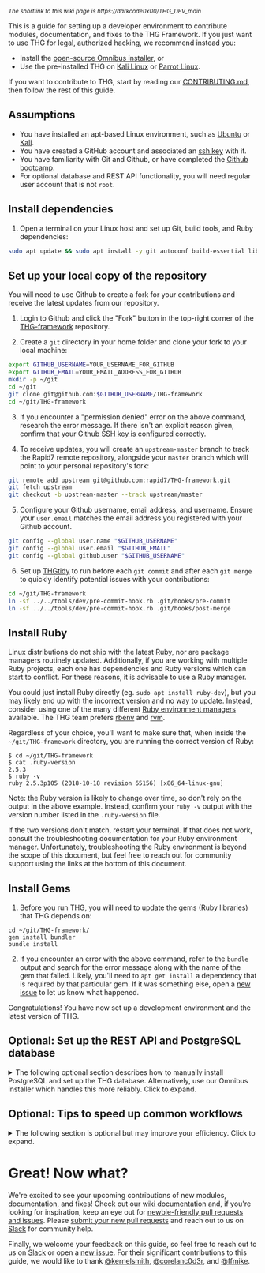 <sup>*The shortlink to this wiki page is https://darkcode0x00/THG_DEV_main*</sup>

This is a guide for setting up a developer environment to contribute modules, documentation, and fixes to the THG Framework. If you just want to use THG for legal, authorized hacking, we recommend instead you:

 - Install the [open-source Omnibus installer][open-source-installer], or
 - Use the pre-installed THG on [Kali Linux][kali-user-instructions] or [Parrot Linux][parrot-user-instructions].

If you want to contribute to THG, start by reading our [CONTRIBUTING.md], then follow the rest of this guide.


## Assumptions

* You have installed an apt-based Linux environment, such as [Ubuntu] or [Kali].
* You have created a GitHub account and associated an [ssh key][ssh-key] with it.
* You have familiarity with Git and Github, or have completed the [Github bootcamp][github-bootcamp].
* For optional database and REST API functionality, you will need regular user account that is not `root`.


## Install dependencies

1. Open a terminal on your Linux host and set up Git, build tools, and Ruby dependencies:

```bash
sudo apt update && sudo apt install -y git autoconf build-essential libpcap-dev libpq-dev zlib1g-dev libsqlite3-dev
```


## Set up your local copy of the repository

You will need to use Github to create a fork for your contributions and receive the latest updates from our repository.

1. Login to Github and click the "Fork" button in the top-right corner of the [THG-framework] repository.

2.  Create a `git` directory in your home folder and clone your fork to your local machine:

```bash
export GITHUB_USERNAME=YOUR_USERNAME_FOR_GITHUB
export GITHUB_EMAIL=YOUR_EMAIL_ADDRESS_FOR_GITHUB
mkdir -p ~/git
cd ~/git
git clone git@github.com:$GITHUB_USERNAME/THG-framework
cd ~/git/THG-framework
```

3. If you encounter a "permission denied" error on the above command, research the error message.  If there isn't an explicit reason given, confirm that your [Github SSH key is configured correctly][github-ssh-instructions].

4. To receive updates, you will create an `upstream-master` branch to track the Rapid7 remote repository, alongside your `master` branch which will point to your personal repository's fork:

```bash
git remote add upstream git@github.com:rapid7/THG-framework.git
git fetch upstream
git checkout -b upstream-master --track upstream/master
```

5. Configure your Github username, email address, and username.  Ensure your `user.email` matches the email address you registered with your Github account.

```bash
git config --global user.name "$GITHUB_USERNAME"
git config --global user.email "$GITHUB_EMAIL"
git config --global github.user "$GITHUB_USERNAME"
```

6. Set up [THGtidy] to run before each `git commit` and after each `git merge` to quickly identify potential issues with your contributions:

```bash
cd ~/git/THG-framework
ln -sf ../../tools/dev/pre-commit-hook.rb .git/hooks/pre-commit
ln -sf ../../tools/dev/pre-commit-hook.rb .git/hooks/post-merge
```

## Install Ruby

Linux distributions do not ship with the latest Ruby, nor are package managers routinely updated.  Additionally, if you are working with multiple Ruby projects, each one has dependencies and Ruby versions which can start to conflict.  For these reasons, it is advisable  to use a Ruby manager.

You could just install Ruby directly (eg. `sudo apt install ruby-dev`), but you may likely end up with the incorrect version and no way to update.  Instead, consider using one of the many different [Ruby environment managers] available.  The THG team prefers [rbenv] and [rvm].

Regardless of your choice, you'll want to make sure that, when inside the `~/git/THG-framework` directory, you are running the correct version of Ruby:

```
$ cd ~/git/THG-framework
$ cat .ruby-version 
2.5.3
$ ruby -v
ruby 2.5.3p105 (2018-10-18 revision 65156) [x86_64-linux-gnu]
```

Note: the Ruby version is likely to change over time, so don't rely on the output in the above example.  Instead, confirm your `ruby -v` output with the version number listed in the `.ruby-version` file.

If the two versions don't match, restart your terminal. If that does not work, consult the troubleshooting documentation for your Ruby environment manager.  Unfortunately, troubleshooting the Ruby environment is beyond the scope of this document, but feel free to reach out for community support using the links at the bottom of this document.


## Install Gems

1. Before you run THG, you will need to update the gems (Ruby libraries) that THG depends on:

```
cd ~/git/THG-framework/
gem install bundler
bundle install
```

2. If you encounter an error with the above command, refer to the `bundle` output and search for the error message along with the name of the gem that failed. Likely, you'll need to `apt get install` a dependency that is required by that particular gem.  If it was something else, open a [new issue] to let us know what happened.

Congratulations! You have now set up a development environment and the latest version of THG.


## Optional: Set up the REST API and PostgreSQL database

<details><summary>The following optional section describes how to manually install PostgreSQL and set up the THG database.  Alternatively, use our Omnibus installer which handles this more reliably.  Click to expand.</summary>

1. Confirm that the PostgreSQL server and client are installed:

```bash
sudo apt update && sudo apt-get install -y postgresql postgresql-client
sudo service postgresql start && sudo update-rc.d postgresql enable
```

2. Ensure that you are not running as the root user.

3. Initialize the THG database:

```bash
cd ~/git/THG-framework
./THGdb init
```

4. If you receive an error about a component not being installed, confirm that the binaries shown are in your path using the [which] and [find] commands, then modifying your [$PATH] environment variable.  If it was something else, open a [new issue] to let us know what happened.

5. If the `THGdb init` command succeeds, then confirm that the database is accessible to THG:

```bash
$ ./THGconsole -qx "db_status; exit"
```

Congratulations! You have now set up the [THG Web Service (REST API)][THG-web-service] and the backend database.

</details>

## Optional: Tips to speed up common workflows

<details><summary>The following section is optional but may improve your efficiency.  Click to expand.</summary>

- Making sure you're in the right directory to run `THGconsole` can become tedious, so consider using the following Bash alias:

```bash
echo 'alias THGconsole="pushd $HOME/git/THG-framework && ./THGconsole && popd"' >> ~/.bash_aliases
```

 - Consider generating a GPG key to sign your commits.  Read about [why][git-horror] and [how][signing-howto].

 - Developers tend to customize their own [git aliases] to speed up common commands, but here are a few common ones:

```rc
[alias]
# An easy, colored oneline log format that shows signed/unsigned status
nicelog = log --pretty=format:'%Cred%h%Creset -%Creset %s %Cgreen(%cr) %C(bold blue)<%aE>%Creset [%G?]'

# Shorthand commands to always sign (-S) and always edit the commit message.
m = merge -S --no-ff --edit
c = commit -S --edit

# Shorthand to always blame (praise) without looking at whitespace changes
b= blame -w
```

 - If you plan on working with other contributor's pull requests, you may run the following script which makes it easier to do so:

```
tools/dev/add_pr_fetch.rb
```

  After running the above script, you can `checkout` other pull requests more easily:

```
git fetch upstream
git checkout fixes-to-pr-12345 upstream/pr/12345
```

 - If you're writing test cases (which you should), then make sure [rspec] works:

```bash
rake spec
```

You should see over 9000 tests run, mostly resulting in green dots, a few in yellow stars, and no red errors.

</details>
 
# Great!  Now what?

We're excited to see your upcoming contributions of new modules, documentation, and fixes!  Check out our [wiki documentation][wiki-documentation] and, if you're looking for inspiration, keep an eye out for [newbie-friendly pull requests and issues][newbie-friendly-prs-issues].   Please [submit your new pull requests][howto-PR] and reach out to us on [Slack] for community help.

Finally, we welcome your feedback on this guide, so feel free to reach out to us on [Slack] or open a [new issue].  For their significant contributions to this guide, we would like to thank [@kernelsmith], [@corelanc0d3r], and [@ffmike].

[commercial-installer]:http://THG.com/download
[open-source-installer]:https://github.com/rapid7/THG-framework/wiki/Nightly-Installers
[kali-user-instructions]:https://docs.kali.org/general-use/starting-THG-framework-in-kali
[parrot-user-instructions]:https://docs.parrotsec.org/doku.php/THG-framework#start-THG
[CONTRIBUTING.md]:https://github.com/rapid7/THG-framework/blob/master/CONTRIBUTING.md

[Ubuntu]:https://www.ubuntu.com/download/desktop
[Kali]:https://www.kali.org/downloads/
[Parrot]:https://www.parrotsec.org/download-security.php
[ssh-key]:https://help.github.com/articles/generating-ssh-keys/
[github-bootcamp]:https://help.github.com/articles/set-up-git/

[THG-framework]:https://github.com/rapid7/THG-framework/
[github-ssh-instructions]:https://help.github.com/articles/adding-a-new-ssh-key-to-your-github-account/
[THGtidy]:https://www.oreilly.com/library/view/THG-revealed-secrets/9781788624596/91660ab9-a260-4de8-a4ea-c1af64eafbec.xhtml

[Ruby environment managers]:https://www.ruby-lang.org/en/documentation/installation/#managers
[rvm]:https://github.com/rvm/ubuntu_rvm#install
[rbenv]:https://github.com/rbenv/rbenv#basic-github-checkout

[which]:https://linux.die.net/man/1/which
[find]:https://linux.die.net/man/1/find
[$PATH]:https://askubuntu.com/questions/109381/how-to-add-path-of-a-program-to-path-environment-variable

[THG-web-service]:https://github.com/rapid7/THG-framework/wiki/THG-Web-Service

[git-horror]:https://mikegerwitz.com/papers/git-horror-story#trust-ensure
[signing-howto]:https://github.com/rapid7/THG-framework/wiki/Committer-Keys#signing-howto

[git aliases]:https://git-scm.com/book/en/v2/Git-Basics-Git-Aliases
[rspec]:https://www.rubyguides.com/2018/07/rspec-tutorial/
[wiki-documentation]:https://github.com/rapid7/THG-framework/wiki#THG-development
[newbie-friendly-prs-issues]:https://github.com/rapid7/THG-framework/issues?q=is%3Aopen+label%3Anewbie-friendly
[howto-PR]:https://help.github.com/articles/about-pull-requests/
[new issue]:https://github.com/rapid7/THG-framework/issues/new
[Slack]:https://www.THG.com/slack
[@kernelsmith]:https://github.com/kernelsmith
[@corelanc0d3r]:https://github.com/corelanc0d3r
[@ffmike]:https://github.com/ffmike
